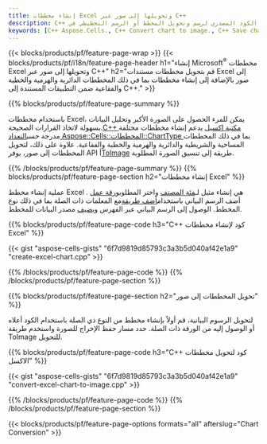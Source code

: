```yaml
---
title: إنشاء مخططات Excel وتحويلها إلى صور عبر C++
description: C++ الكود المصدري لرسم وتحويل المخطط أو الرسم التخطيطي في Microsoft Excel باستخدام مكتبة C++
keywords: [C++ Aspose.Cells., C++ Convert chart to image., C++ Save chart to image., C++ chart to image., create charts in C++., insert charts in C++., manage charts in C++]
---
```

{{< blocks/products/pf/feature-page-wrap >}}
{{< blocks/products/pf/i18n/feature-page-header h1="إنشاء Microsoft<sup>&reg;</sup> مخططات Excel وتحويلها إلى صور عبر C++" h2="قم بتحويل مخططات مستندات Excel إلى صور بالإضافة إلى إنشاء مخططات بما في ذلك المخططات الدائرية والهرمية والخطية والفقاعية ضمن التطبيقات المستندة إلى C++." >}}

{{% blocks/products/pf/feature-page-summary %}}

 باستخدام مخططات Excel، يمكن للمرء الحصول على الصورة الأكبر وتحليل البيانات بسهولة لاتخاذ القرارات الصحيحة.[C++ مكتبة اكسيل](/cells/ar/cpp/) يدعم إنشاء مخططات مختلفة مدرجة حسب[التعداد Aspose::Cells::المخططات::ChartType
](https://reference.aspose.com/cells/cpp/aspose.cells.charts/charttype/) بما في ذلك المخططات المساحية والشريطية والدائرية والهرمية والخطية والفقاعية. علاوة على ذلك، لتحويل المخططات إلى صور، يوفر API أ[ToImage](https://reference.aspose.com/cells/cpp/aspose.cells.charts/chart/toimage/) طريقة إلى تنسيق الصورة المطلوبة.

{{% /blocks/products/pf/feature-page-summary %}}
{{% blocks/products/pf/feature-page-section h2="إنشاء مخططات Excel" %}}

 عملية إنشاء مخطط Excel هي إنشاء مثيل لـ[فئة المصنف](https://reference.aspose.com/cells/cpp/aspose.cells/workbook/) واختر المطلوب[ورقة عمل](https://reference.aspose.com/cells/cpp/aspose.cells/worksheet/) . أضف الرسم البياني باستخدام[أضف طريقة](https://reference.aspose.com/cells/cpp/aspose.cells.charts/chartcollection/add/)مع المعلمات ذات الصلة بما في ذلك نوع المخطط. الوصول إلى الرسم البياني عبر الفهرس و[يضيف](https://reference.aspose.com/cells/cpp/aspose.cells.charts/seriescollection/add/) مصدر البيانات للمخطط.

{{% blocks/products/pf/feature-page-code h3="C++ كود لإنشاء مخططات Excel" %}}

{{< gist "aspose-cells-gists" "6f7d9819d85793c3a3b5d040af42e1a9" "create-excel-chart.cpp" >}}

{{% /blocks/products/pf/feature-page-code %}}
{{% /blocks/products/pf/feature-page-section %}}

{{% blocks/products/pf/feature-page-section h2="تحويل المخططات إلى صور" %}}


لتحويل الرسوم البيانية، قم أولاً بإنشاء مخطط من النوع ذي الصلة باستخدام الكود أعلاه أو الوصول إليه من الورقة ذات الصلة. حدد مسار حفظ الإخراج للصورة واستخدم طريقة ToImage للتحويل.

 
{{% blocks/products/pf/feature-page-code h3="C++ كود لتحويل مخططات الاكسل" %}}

{{< gist "aspose-cells-gists" "6f7d9819d85793c3a3b5d040af42e1a9" "convert-excel-chart-to-image.cpp" >}}

{{% /blocks/products/pf/feature-page-code %}}
{{% /blocks/products/pf/feature-page-section %}}

{{< blocks/products/pf/feature-page-options formats="all" afterslug="Chart Conversion" >}}
